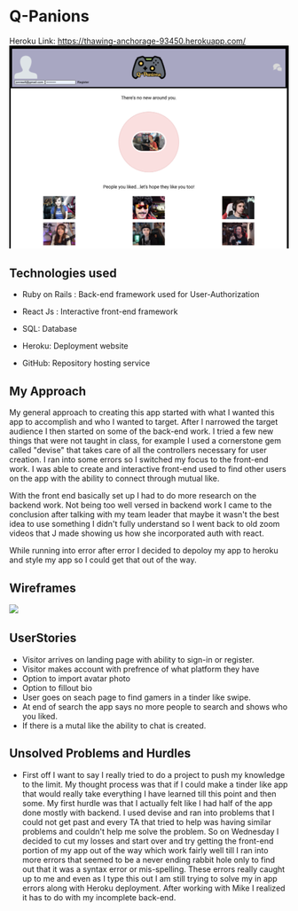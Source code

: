 # Q-Panions
Heroku Link: https://thawing-anchorage-93450.herokuapp.com/
<img src="Coverphoto2.jpg">

## Technologies used
- Ruby on Rails : Back-end framework used for User-Authorization

- React Js : Interactive front-end framework

- SQL: Database 
- Heroku: Deployment website
- GitHub: Repository hosting service

## My Approach
My general approach to creating this app started with what I wanted this app to accomplish and who I wanted to target. After I narrowed the target audience I then started on some of the back-end work. I tried a few new things that were not taught in class, for example I used a cornerstone gem called "devise" that takes care of all the controllers necessary for user creation. I ran into some errors so I switched my focus to the front-end work. I was able to create and interactive front-end used to find other users on the app with the ability to connect through mutual like. 


 With the front end basically set up I had to do more research on the backend work. Not being too well versed in backend work I came to the conclusion after talking with my team leader that maybe it wasn't the best idea to use something I didn't fully understand so I went back to old zoom videos that J made showing us how she incorporated auth with react. 

While running into error after error I decided to depoloy my app to heroku and style my app so I could get that out of the way.

## Wireframes
<img src="Wireframes.jpg">
    
## UserStories
- Visitor arrives on landing page with ability to sign-in or register.
- Visitor makes account with prefrence of what platform they have
- Option to import avatar photo
- Option to fillout bio
- User goes on seach page to find gamers in a tinder like swipe.
- At end of search the app says no more people to search and shows who you liked.
- If there is a mutal like the ability to chat is created.


## Unsolved Problems and Hurdles
- First off I want to say I really tried to do a project to push my knowledge to the limit. My thought process was that if I could make a tinder like app that would really take everything I have learned till this point and then some. My first hurdle was that I actually felt like I had half of the app done mostly with backend. I used devise and ran into problems that I could not get past and every TA that tried to help was having similar problems and couldn't help me solve the problem. So on Wednesday I decided to cut my losses and start over and try getting the front-end portion of my app out of the way which work fairly well till I ran into more errors that seemed to be a never ending rabbit hole only to find out that it was a syntax error or mis-spelling. These errors really caught up to me and even as I type this out I am still trying to solve my in app errors along with Heroku deployment. After working with Mike I realized it has to do with my incomplete back-end.